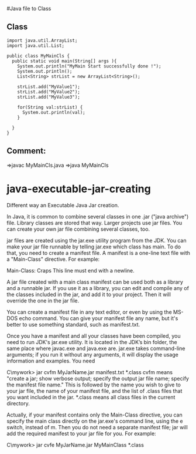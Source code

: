 

#Java file to Class

Class
---------------------------
    import java.util.ArrayList;
    import java.util.List;

    public class MyMainCls {
      public static void main(String[] args ){
        System.out.println("MyMain Start successfully done !");
        System.out.println();
        List<String> strList = new ArrayList<String>();

        strList.add("MyValue1");
        strList.add("MyValue2");
        strList.add("MyValue3");

        for(String val:strList) {
          System.out.println(val);
        }
        
      }
    }
    
    
Comment:
------------------
=>javac MyMainCls.java
=>java MyMainCls




# java-executable-jar-creating
Different way an Executable Java Jar creation.

In Java, it is common to combine several classes in one .jar ("java archive") file.  Library classes are stored that way.  Larger projects use jar files.  You can create your own jar file combining several classes, too. 

jar files are created using the jar.exe utility program from the JDK.  You can make your jar file runnable by telling jar.exe which class has main.  To do that, you need to create a manifest file.  A manifest is a one-line text file with a "Main-Class" directive.  For example:

Main-Class: Craps
This line must end with a newline. 

A jar file created with a main class manifest can be used both as a library and a runnable jar.  If you use it as a library, you can edit and compile any of the classes included in the jar, and add it to your project.  Then it will override the one in the jar file.

You can create a manifest file in any text editor, or even by using the MS-DOS echo command.  You can give your manifest file any name, but it's better to use something standard, such as manifest.txt. 

Once you have a manifest and all your classes have been compiled, you need to run JDK's jar.exe utility.  It is located in the JDK’s bin folder, the same place where javac.exe and java.exe are.  jar.exe takes command-line arguments; if you run it without any arguments, it will display the usage information and examples.  You need

C\mywork> jar cvfm MyJarName.jar manifest.txt *.class
cvfm means "create a jar; show verbose output; specify the output jar file name; specify the manifest file name."  This is followed by the name you wish to give to your jar file, the name of your manifest file, and the list of .class files that you want included in the jar.  *.class means all class files in the current directory.

Actually, if your manifest contains only the Main-Class directive, you can specify the main class directly on the jar.exe's command line, using the e switch, instead of m.  Then you do not need a separate manifest file; jar will add the required manifest to your jar file for you. For example:

C\mywork> jar cvfe MyJarName.jar MyMainClass *.class
